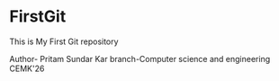# FirstGit
This is My First Git repository
<br>

Author- Pritam Sundar Kar
branch-Computer science and engineering
CEMK'26